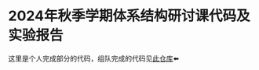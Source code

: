 # 2024年秋季学期体系结构研讨课代码及实验报告

这里是个人完成部分的代码，组队完成的代码见[此仓库](https://github.com/ZeriWang/2024Fall_UCAS_CALAB.git)⬅️
